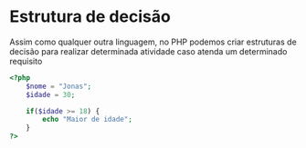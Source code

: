# Estrutura de decisão

Assim como qualquer outra linguagem, no PHP podemos criar estruturas de decisão para realizar determinada atividade caso atenda um determinado requisito

```php
<?php
    $nome = "Jonas";
    $idade = 30;

    if($idade >= 18) {
        echo "Maior de idade";
    }
?>
```
